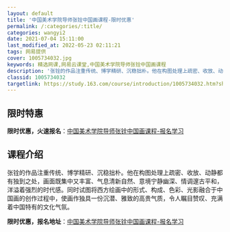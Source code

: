 ```yaml
---
layout: default
title: '中国美术学院导师张铨中国画课程-限时优惠'
permalink: /:categories/:title/
categories: wangyi2
date: 2021-07-04 15:11:00
last_modified_at: 2022-05-23 02:11:21
tags: 网易提供
cover: 1005734032.jpg
keywords: 精选网课,网易云课堂,中国美术学院导师张铨中国画课程
description: '张铨的作品注重传统、博学精研、沉稳拙朴。他在构图处理上疏密、收放、动静都有独到之处，画面既集中又丰富、气息清新自然、意境'
classid: 1005734032
targetlink: https://study.163.com/course/introduction/1005734032.htm?share=1&shareId=1025206652&utm_campaign=share&utm_medium=iphoneShare&utm_source=&utm_u=1025206652
---
```


## 限时特惠

**限时优惠，火速报名**：[中国美术学院导师张铨中国画课程-报名学习](https://study.163.com/course/introduction/1005734032.htm?share=1&shareId=1025206652&utm_campaign=share&utm_medium=iphoneShare&utm_source=&utm_u=1025206652)

## 课程介绍

张铨的作品注重传统、博学精研、沉稳拙朴。他在构图处理上疏密、收放、动静都有独到之处，画面既集中又丰富、气息清新自然、意境宁静幽深、情调邃古平和，洋溢着强烈的时代感。同时试图将西方绘画中的形式、构成、色彩、光影融合于中国画的创作过程中，使画作独具一份沉潜、雅致的高贵气质，令人瞩目赞叹、充满着中国特有的文化气氛。

**限时优惠，报名地址**：[中国美术学院导师张铨中国画课程-报名学习](https://study.163.com/course/introduction/1005734032.htm?share=1&shareId=1025206652&utm_campaign=share&utm_medium=iphoneShare&utm_source=&utm_u=1025206652)

